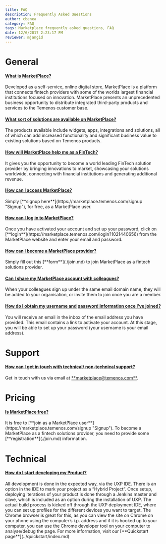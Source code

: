 ```yaml
---
title: FAQ
description: Frequently Asked Questions
author: cbenea
category: FAQ
tags: Marketplace frequently asked questions, FAQ
date: 12/6/2017 2:23:17 PM  
reviewer: mjangid
---
```


# General

<div class="panel-group">
  <div class="panel panel-default">
    <div class="panel-heading">
      <h4 class="panel-title">
        <a data-toggle="collapse" href="#collapse1">What is MarketPlace?</a>
      </h4>
    </div>
    <div id="collapse1" class="panel-collapse collapse">
    <div class="text-left">Developed as a self-service, online digital store, MarketPlace is a platform that connects fintech providers with some of the worlds largest financial institutions focused on innovation. MarketPlace presents an unprecedented business opportunity to distribute integrated third-party products and services to the Temenos customer base.</div>
    </div>
  </div>
</div>

<div class="panel-group">
  <div class="panel panel-default">
    <div class="panel-heading">
      <h4 class="panel-title">
        <a data-toggle="collapse" href="#collapse2">What sort of solutions are available on MarketPlace?</a>
      </h4>
    </div>
    <div id="collapse2" class="panel-collapse collapse">
      <div class="text-left">The products available include widgets, apps, integrations and solutions, all of which can add increased functionality and significant business value to existing solutions based on Temenos products.</div>
    </div>
  </div>
</div>

<div class="panel-group">
  <div class="panel panel-default">
    <div class="panel-heading">
      <h4 class="panel-title">
        <a data-toggle="collapse" href="#collapse3">How will MarketPlace help me as a FinTech?</a>
      </h4>
    </div>
    <div id="collapse3" class="panel-collapse collapse">
      <div class="text-left">It gives you the opportunity to become a world leading FinTech solution provider by bringing innovations to market, showcasing your solutions worldwide, connecting with financial institutions and generating additional revenue.</div>
    </div>
  </div>
</div>

<div class="panel-group">
  <div class="panel panel-default">
    <div class="panel-heading">
      <h4 class="panel-title">
        <a data-toggle="collapse" href="#collapse4">How can I access MarketPlace?</a>
      </h4>
    </div>
    <div id="collapse4" class="panel-collapse collapse">
      <div class="text-left">Simply [**signup here**](https://marketplace.temenos.com/signup "Signup"), for free, as a MarketPlace user.</div>
    </div>
  </div>
</div>

<div class="panel-group">
  <div class="panel panel-default">
    <div class="panel-heading">
      <h4 class="panel-title">
        <a data-toggle="collapse" href="#collapse5">How can I log in to MarketPlace?</a>
      </h4>
    </div>
    <div id="collapse5" class="panel-collapse collapse">
      <div class="text-left">Once you have activated your account and set up your password, click on [**login**](https://marketplace.temenos.com/login?1021440656) from the MarketPlace website and enter your email and password.</div>
    </div>
  </div>
</div>

<div class="panel-group">
  <div class="panel panel-default">
    <div class="panel-heading">
      <h4 class="panel-title">
        <a data-toggle="collapse" href="#collapse6">How can I become a MarketPlace provider?</a>
      </h4>
    </div>
    <div id="collapse6" class="panel-collapse collapse">
      <div class="text-left">Simply fill out this [**form**](./join.md) to join MarketPlace as a fintech solutions provider.</div>
    </div>
  </div>
</div>

<div class="panel-group">
  <div class="panel panel-default">
    <div class="panel-heading">
      <h4 class="panel-title">
        <a data-toggle="collapse" href="#collapse7">Can I share my MarketPlace account with colleagues?</a>
      </h4>
    </div>
    <div id="collapse7" class="panel-collapse collapse">
      <div class="text-left">When your colleagues sign up under the same email domain name, they will be added to your organisation, or invite them to join once you are a member.</div>
    </div>
  </div>
</div>

<div class="panel-group">
  <div class="panel panel-default">
    <div class="panel-heading">
      <h4 class="panel-title">
        <a data-toggle="collapse" href="#collapse8">How do I obtain my username and password information once I’ve joined?</a>
      </h4>
    </div>
    <div id="collapse8" class="panel-collapse collapse">
      <div class="text-left">You will receive an email in the inbox of the email address you have provided. This email contains a link to activate your account. At this stage, you will be able to set up your password (your username is your email address).</div>
    </div>
  </div>
</div>

# Support

<div class="panel-group">
  <div class="panel panel-default">
    <div class="panel-heading">
      <h4 class="panel-title">
        <a data-toggle="collapse" href="#collapse9">How can I get in touch with technical/ non-technical support?</a>
      </h4>
    </div>
    <div id="collapse9" class="panel-collapse collapse">
      <div class="text-left">Get in touch with us via email at <a href="mailto:marketplace@temenos.com">**marketplace@temenos.com**</a>.
    </div>
  </div>
</div>


# Pricing

<div class="panel-group">
  <div class="panel panel-default">
    <div class="panel-heading">
      <h4 class="panel-title">
        <a data-toggle="collapse" href="#collapse12">Is MarketPlace free?</a>
      </h4>
    </div>
    <div id="collapse12" class="panel-collapse collapse">
      <div class="text-left">It is free to [**join as a MarketPlace user**](https://marketplace.temenos.com/signup "Signup"). To become a MarketPlace as a fintech solutions provider, you need to provide some [**registration**](./join.md) information.</div>
    </div>
  </div>
</div>

# Technical

<div class="panel-group">
  <div class="panel panel-default">
    <div class="panel-heading">
      <h4 class="panel-title">
        <a data-toggle="collapse" href="#collapse13">How do I start developing my Product?</a>
      </h4>
    </div>
    <div id="collapse13" class="panel-collapse collapse">
      <div class="text-left">All development is done in the expected way, via the UXP IDE. There is an option in the IDE to mark your project as a “Hybrid Project”. Once setup, deploying iterations of your product is done through a Jenkins master and slave, which is included as an option during the installation of UXP. The actual build process is kicked off through the UXP deployment IDE, where you can set up profiles for the different devices you want to target. The Chrome browser is great for this, as you can view the site on Chrome on your phone using the computer’s i.p. address and if it is hooked up to your computer, you can use the Chrome developer tool on your computer to analyse/debug the page. For more information, visit our [**Quickstart page**](../quickstart/index.md)</div>
  </div>
</div>





